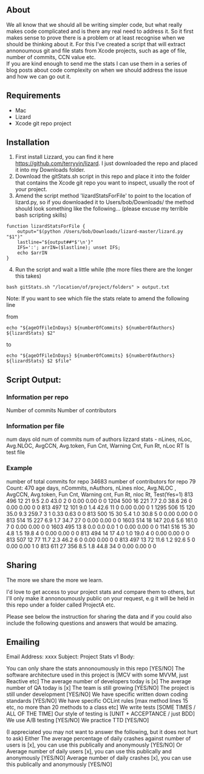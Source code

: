 ## About

We all know that we should all be writing simpler code, but what really makes code complicated and is there any real need to address it.  So it first makes sense to prove there is a problem or at least recognise when we should be thinking about it.  For this I’ve created a script that will extract annonoumous git and file stats from Xcode projects, such as age of file, number of commits, CCN value etc.  
If you are kind enough to send me the stats I can use them in a series of blog posts about code complexity on when we should address the issue and how we can go out it.

## Requirements

- Mac
- Lizard
- Xcode git repo project

## Installation

1. First install Lizzard, you can find it here https://github.com/terryyin/lizard.  I just downloaded the repo and placed it into my Downloads folder.
2. Download the gitStats.sh script in this repo and place it into the folder that contains the Xcode git repo you want to inspect, usually the root of your project.
3. Amend the script method 'lizardStatsForFile' to point to the location of lizard.py, so if you downloaded it to Users/bob/Downloads/ the method should look something like the following... (please excuse my terrible bash scripting skills)

```
function lizardStatsForFile {
    output="$(python /Users/bob/Downloads/lizard-master/lizard.py "$1")"
    lastline="${output##*$'\n'}"
    IFS=':'; arrIN=($lastline); unset IFS;
    echo $arrIN
}
```

4. Run the script and wait a little while (the more files there are the longer this takes)

```
bash gitStats.sh "/location/of/project/folders" > output.txt
```

Note: If you want to see which file the stats relate to amend the following line

from
```
echo "${ageOfFileInDays} ${numberOfCommits} ${numberOfAuthors} ${lizardStats} $2"
```
to
```
echo "${ageOfFileInDays} ${numberOfCommits} ${numberOfAuthors} ${lizardStats} $2 $file"
```


## Script Output:

### Information per repo

Number of commits
Number of contributors

### Information per file

num days old
num of commits 
num of authors
lizzard stats - nLines, nLoc, Avg.NLOC, AvgCCN, Avg.token, Fun Cnt, Warning Cnt, Fun Rt, nLoc RT
Is test file

### Example

number of total commits for repo 34683
number of contributors for repo 79
Count: 470
age days, nCommits, nAuthors, nLines nloc, Avg.NLOC , AvgCCN,  Avg.token, Fun Cnt, Warning cnt, Fun Rt, nloc Rt, Test(Yes=1)
813 496 12 21 9.5 2.0 43.0 2 0 0.00 0.00 0 0
1204 500 16 221 7.7 2.0 38.6 26 0 0.00 0.00 0 0
813 497 12 101 9.0 1.4 42.6 11 0 0.00 0.00 0 1
1295 506 15 120 35.0 9.3 259.7 3 1 0.33 0.63 0 0
813 500 15 30 5.4 1.0 30.8 5 0 0.00 0.00 0 0
813 514 15 227 6.9 1.7 34.7 27 0 0.00 0.00 0 0
1603 514 18 147 20.6 5.6 161.0 7 0 0.00 0.00 0 0
1603 495 13 8 0.0 0.0 0.0 1 0 0.00 0.00 0 0
1141 516 15 30 4.8 1.5 19.8 4 0 0.00 0.00 0 0
813 494 14 17 4.0 1.0 19.0 4 0 0.00 0.00 0 0
813 507 12 77 11.7 2.3 46.2 6 0 0.00 0.00 0 0
813 497 13 72 11.6 1.2 92.6 5 0 0.00 0.00 1 0
813 611 27 356 8.5 1.8 44.8 34 0 0.00 0.00 0 0


## Sharing

The more we share the more we learn.  

I'd love to get access to your project stats and compare them to others, but I'll only make it annonoumously public on your request, e.g it will be held in this repo under a folder called ProjectA etc.

Please see below the instruction for sharing the data and if you could also include the following questions and answers that would be amazing.


## Emailing

Email Address:   xxxx
Subject: Project Stats v1
Body:

You can only share the stats annonoumously in this repo [YES/NO]
The software architecture used in this project is [MCV with some MVVM, just Reactive etc]
The average number of developers today is [x]
The average number of QA today is [x]
The team is still growing [YES/NO]
The project is still under development [YES/NO]
We have specific written down coding standards [YES/NO]
We have specific OCLint rules [max method lines 15 etc, no more than 20 methods to a class etc]
We write tests [SOME TIMES / ALL OF THE TIME]
Our style of testing is [UNIT + ACCEPTANCE / just BDD]
We use A/B testing [YES/NO] 
We practice TTD [YES/NO]

(I appreciated you may not want to answer the following, but it does not hurt to ask)
Either
The average percentage of daily crashes against number of users is [x], you can use this publically and anonymously [YES/NO]
Or
Average number of daily users [x], you can use this publically and anonymously [YES/NO]
Average number of daily crashes [x], you can use this publically and anonymously [YES/NO]


